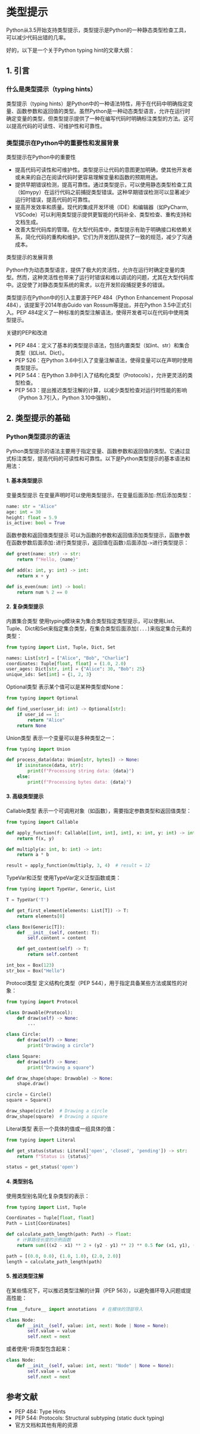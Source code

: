 # 类型提示

Python从3.5开始支持类型提示，类型提示是Python的一种静态类型检查工具，可以减少代码出错的几率。

好的，以下是一个关于Python typing hint的文章大纲：

## 1. 引言
### 什么是类型提示（typing hints）

类型提示（typing hints）是Python中的一种语法特性，用于在代码中明确指定变量、函数参数和返回值的类型。虽然Python是一种动态类型语言，允许在运行时确定变量的类型，但类型提示提供了一种在编写代码时明确标注类型的方法。这可以提高代码的可读性、可维护性和可靠性。

### 类型提示在Python中的重要性和发展背景

类型提示在Python中的重要性

- 提高代码可读性和可维护性。类型提示让代码的意图更加明确，使其他开发者或未来的自己在阅读代码时更容易理解变量和函数的预期用途。
- 提供早期错误检测，提高可靠性。通过类型提示，可以使用静态类型检查工具（如mypy）在运行代码之前捕捉类型错误。这种早期错误检测可以显著减少运行时错误，提高代码的可靠性。
- 提高开发效率和质量。现代的集成开发环境（IDE）和编辑器（如PyCharm, VSCode）可以利用类型提示提供更智能的代码补全、类型检查、重构支持和文档生成。
- 改善大型代码库的管理。在大型代码库中，类型提示有助于明确接口和依赖关系，简化代码的重构和维护。它们为开发团队提供了一致的规范，减少了沟通成本。

类型提示的发展背景

Python作为动态类型语言，提供了极大的灵活性，允许在运行时确定变量的类型。然而，这种灵活性也带来了运行时错误和难以调试的问题，尤其在大型代码库中。这促使了对静态类型系统的需求，以在开发阶段捕捉更多的错误。

类型提示在Python中的引入主要源于PEP 484（Python Enhancement Proposal 484），该提案于2014年由Guido van Rossum等提出，并在Python 3.5中正式引入。PEP 484定义了一种标准的类型注解语法，使得开发者可以在代码中使用类型提示。

关键的PEP和改进
- PEP 484：定义了基本的类型提示语法，包括内置类型（如int、str）和集合类型（如List、Dict）。
- PEP 526：在Python 3.6中引入了变量注解语法，使得变量可以在声明时使用类型提示。
- PEP 544：在Python 3.8中引入了结构化类型（Protocols），允许更灵活的类型检查。
- PEP 563：提出推迟类型注解的计算，以减少类型检查对运行时性能的影响（Python 3.7引入，Python 3.10中强制）。

## 2. 类型提示的基础

### Python类型提示的语法
Python类型提示的语法主要用于指定变量、函数参数和返回值的类型。它通过显式标注类型，提高代码的可读性和可靠性。以下是Python类型提示的基本语法和用法：

#### 1. 基本类型提示

变量类型提示
在变量声明时可以使用类型提示，在变量后面添加`:`然后添加类型：

```python
name: str = "Alice"
age: int = 30
height: float = 5.9
is_active: bool = True

```
函数参数和返回值类型提示
可以为函数的参数和返回值添加类型提示，函数参数在函数参数后面添加`:`进行类型提示，返回值在函数`)`后面添加`->`进行类型提示：

```python
def greet(name: str) -> str:
    return f"Hello, {name}"

def add(x: int, y: int) -> int:
    return x + y

def is_even(num: int) -> bool:
    return num % 2 == 0

```

#### 2. 复杂类型提示

内置集合类型
使用typing模块来为集合类型指定类型提示，可以使用List、Tuple、Dict和Set来指定集合类型，在集合类型后面添加`[...]`来指定集合元素的类型：

```python
from typing import List, Tuple, Dict, Set

names: List[str] = ["Alice", "Bob", "Charlie"]
coordinates: Tuple[float, float] = (1.0, 2.0)
user_ages: Dict[str, int] = {"Alice": 30, "Bob": 25}
unique_ids: Set[int] = {1, 2, 3}

```

Optional类型
表示某个值可以是某种类型或None：

```python
from typing import Optional

def find_user(user_id: int) -> Optional[str]:
    if user_id == 1:
        return "Alice"
    return None

```

Union类型
表示一个变量可以是多种类型之一：

```python
from typing import Union

def process_data(data: Union[str, bytes]) -> None:
    if isinstance(data, str):
        print(f"Processing string data: {data}")
    else:
        print(f"Processing bytes data: {data}")
```

#### 3. 高级类型提示

Callable类型
表示一个可调用对象（如函数），需要指定参数类型和返回值类型：

```python
from typing import Callable

def apply_function(f: Callable[[int, int], int], x: int, y: int) -> int:
    return f(x, y)

def multiply(a: int, b: int) -> int:
    return a * b

result = apply_function(multiply, 3, 4)  # result = 12


```

TypeVar和泛型
使用TypeVar定义泛型函数或类：

```python
from typing import TypeVar, Generic, List

T = TypeVar('T')

def get_first_element(elements: List[T]) -> T:
    return elements[0]

class Box(Generic[T]):
    def __init__(self, content: T):
        self.content = content

    def get_content(self) -> T:
        return self.content

int_box = Box(123)
str_box = Box("Hello")

```

Protocol类型
定义结构化类型（PEP 544），用于指定具备某些方法或属性的对象：

```python
from typing import Protocol

class Drawable(Protocol):
    def draw(self) -> None:
        ...

class Circle:
    def draw(self) -> None:
        print("Drawing a circle")

class Square:
    def draw(self) -> None:
        print("Drawing a square")

def draw_shape(shape: Drawable) -> None:
    shape.draw()

circle = Circle()
square = Square()

draw_shape(circle)  # Drawing a circle
draw_shape(square)  # Drawing a square

```

Literal类型
表示一个具体的值或一组具体的值：

```python
from typing import Literal

def get_status(status: Literal['open', 'closed', 'pending']) -> str:
    return f"Status is {status}"

status = get_status('open')

```

#### 4. 类型别名

使用类型别名简化复杂类型的表示：

```python
from typing import List, Tuple

Coordinates = Tuple[float, float]
Path = List[Coordinates]

def calculate_path_length(path: Path) -> float:
    # 计算路径长度的示例函数
    return sum(((x2 - x1) ** 2 + (y2 - y1) ** 2) ** 0.5 for (x1, y1), (x2, y2) in zip(path[:-1], path[1:]))

path = [(0.0, 0.0), (1.0, 1.0), (2.0, 2.0)]
length = calculate_path_length(path)

```

#### 5. 推迟类型注解
在某些情况下，可以推迟类型注解的计算（PEP 563），以避免循环导入问题或提高性能：

```python
from __future__ import annotations  # 在模块的顶部导入

class Node:
    def __init__(self, value: int, next: Node | None = None):
        self.value = value
        self.next = next

```

或者使用`"`将类型包含起来：
```python
class Node:
    def __init__(self, value: int, next: "Node" | None = None):
        self.value = value
        self.next = next
```

## 参考文献
- PEP 484: Type Hints
- PEP 544: Protocols: Structural subtyping (static duck typing)
- 官方文档和其他有用的资源
